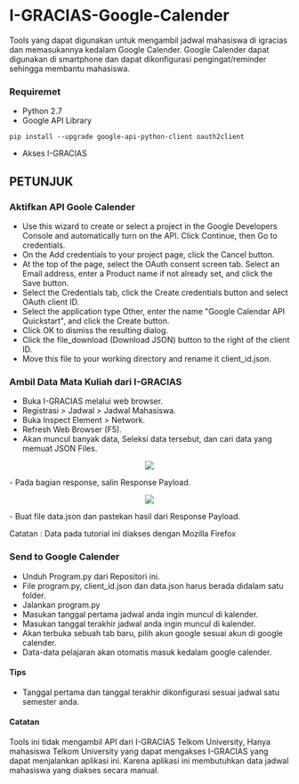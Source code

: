 # I-GRACIAS-Google-Calender
Tools yang dapat digunakan untuk mengambil jadwal mahasiswa di igracias dan memasukannya kedalam Google Calender. Google Calender dapat digunakan di smartphone dan dapat dikonfigurasi pengingat/reminder sehingga membantu mahasiswa.

### Requiremet
- Python 2.7
- Google API Library
```
pip install --upgrade google-api-python-client oauth2client
```
- Akses I-GRACIAS

## PETUNJUK
### Aktifkan API Goole Calender
- Use this wizard to create or select a project in the Google Developers Console and automatically turn on the API. Click Continue, then Go to credentials.
- On the Add credentials to your project page, click the Cancel button.
- At the top of the page, select the OAuth consent screen tab. Select an Email address, enter a Product name if not already set, and click the Save button.
- Select the Credentials tab, click the Create credentials button and select OAuth client ID.
- Select the application type Other, enter the name "Google Calendar API Quickstart", and click the Create button.
- Click OK to dismiss the resulting dialog.
- Click the file_download (Download JSON) button to the right of the client ID.
- Move this file to your working directory and rename it client_id.json.

### Ambil Data Mata Kuliah dari I-GRACIAS
- Buka I-GRACIAS melalui web browser.
- Registrasi > Jadwal > Jadwal Mahasiswa.
- Buka Inspect Element > Network.
- Refresh Web Browser (F5).
- Akan muncul banyak data, Seleksi data tersebut, dan cari data yang memuat JSON Files.
<p align="center">
<img src="https://preview.ibb.co/dpKQ46/data1.png">
</p>
- Pada bagian response, salin Response Payload.
<p align="center">
<img src="https://image.ibb.co/eyQJrm/payload.png">
</p>
- Buat file data.json dan pastekan hasil dari Response Payload.

Catatan : Data pada tutorial ini diakses dengan Mozilla Firefox

### Send to Google Calender
- Unduh Program.py dari Repositori ini.
- File program.py, client_id.json dan data.json harus berada didalam satu folder.
- Jalankan program.py
- Masukan tanggal pertama jadwal anda ingin muncul di kalender.
- Masukan tanggal terakhir jadwal anda ingin muncul di kalender.
- Akan terbuka sebuah tab baru, pilih akun google sesuai akun di google calender.
- Data-data pelajaran akan otomatis masuk kedalam google calender.

#### Tips
- Tanggal pertama dan tanggal terakhir dikonfigurasi sesuai jadwal satu semester anda.

#### Catatan
Tools ini tidak mengambil API dari I-GRACIAS Telkom University, Hanya mahasiswa Telkom University yang dapat mengakses I-GRACIAS yang dapat menjalankan aplikasi ini. Karena aplikasi ini membutuhkan data jadwal mahasiswa yang diakses secara manual.
